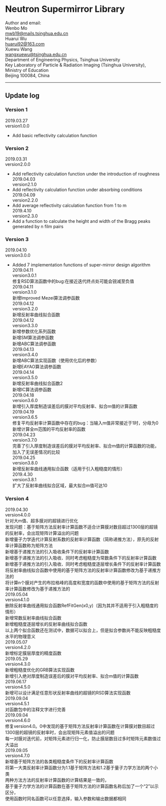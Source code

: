 # Neutron Supermirror Library

Author and email:  
Wenbo Mo  
mwb19@mails.tsinghua.edu.cn  
Huarui Wu    
huarui92@163.com  
Xuewu Wang  
wangxuewu@tsinghua.edu.cn  
Department of Engineering Physics, Tsinghua University  
Key Laboratory of Particle & Radiation Imaging (Tsinghua University), Ministry of Education  
Beijing 100084, China  

------------------------------------------------------
## Update log  

### Version 1
2019.03.27  
version1.0.0  
* Add basic reflectivity calculation function  

### Version 2
2019.03.31  
version2.0.0  
* Add reflectivity calculation function under the introduction of roughness  
2019.04.03  
version2.1.0  
* Add reflectivity calculation function under absorbing conditions  
2019.04.09  
version2.2.0  
* Add average reflectivity calculation function from 1 to m  
2019.4.10  
version2.3.0  
* Add a function to calculate the height and width of the Bragg peaks generated by n film pairs  

### Version 3
2019.04.10  
version3.0.0  
* Added 7 implementation functions of super-mirror design algorithm  
2019.04.11  
version3.0.1  
修复RSD算法函数中的bug:在接近迭代终点处可能会锐减至负值  
2019.04.11  
version3.1.0  
新增Improved Mezei算法调参函数  
2019.04.12  
version3.2.0  
新增反射率曲线拟合函数  
2019.04.12  
version3.3.0  
新增参数优化系列函数  
新增SM算法调参函数  
新增ABC算法调参函数  
2019.04.13  
version3.4.0  
新增ABC算法实现函数（使用优化后的参数）  
新增EAYAO算法调参函数  
2019.04.14  
version3.5.0  
新增反射率曲线拟合函数2  
新增IC算法调参函数  
2019.04.18  
version3.6.0  
新增引入厚度制造误差后的膜对平均反射率、拟合m值的计算函数  
2019.04.19  
version3.6.5  
修复平均反射率计算函数中存在的bug：当输入m值非常接近于1时，分母为0  
新增计算全m范围的平均反射率的函数  
2019.04.23  
version3.7.0  
完善了引入厚度制造误差后的膜对平均反射率、拟合m值的计算函数的功能，加入了无误差情况的比较  
2019.04.25  
version3.8.0  
新增反射率曲线通用拟合函数（适用于引入粗糙度的情形）  
2019.4.30  
version3.8.1  
扩大了反射率曲线拟合区域，最大拟合m值可达10  

### Version 4
2019.04.30  
version4.0.0  
针对大m值、超多膜对的超镜进行优化  
发现问题：基于矩阵方法反射率计算函数不适合计算膜对数目超过1300层的超镜的反射率，会出现矩阵计算溢出的问题  
新增量子力学迭代计算反射系数的反射率计算函数（简称递推方法），原先的反射率计算函数称为矩阵方法  
新增基于递推方法的引入吸收条件下的反射率计算函数  
新增基于递推方法的引入吸收、同时考虑粗糙度为常数条件下的反射率计算函数  
新增基于递推方法的引入吸收、同时考虑粗糙度逐层增长条件下的反射率计算函数  
将反射率曲线拟合函数中使用的基于矩阵方法的反射率计算函数修改为基于递推方法的  
将计算n个膜对产生的布拉格峰的高度和宽度的函数中使用的基于矩阵方法的反射率计算函数修改为基于递推方法的  
2019.05.04  
version4.1.0  
删除反射率曲线通用拟合函数RefFitGen(x0,y)（因为其并不适用于引入粗糙度的情形）  
新增常数反射率曲线拟合函数  
新增粗糙度逐层增长的反射率曲线拟合函数  
以上两个拟合函数还在测试中，数据可以拟合上，但是拟合参数尚不能反映粗糙度水平的物理意义  
2019.05.07  
version4.2.0  
新增标定膜层厚度的精度函数  
2019.05.29  
version4.3.0  
新增粗糙度优化的GRB算法实现函数  
新增引入绝对厚度制造误差后的膜对平均反射率、拟合m值的计算函数  
2019.06.17  
version4.5.0  
新增可以设计满足任意形状反射率曲线的超镜的RSD算法实现函数  
2019.09.04  
version4.5.1  
对函数包中的注释文字进行完善  
2019.09.04  
version4.6.0  
修复version4.0。0中发现的基于矩阵方法反射率计算函数在计算膜对数目超过1300层的超镜的反射率时，会出现矩阵元素值溢出的问题  
每一对膜对迭代前，对矩阵元素进行归一化，防止膜层数目过多时矩阵元素数值过大溢出  
2019.09.05  
version4.7.0  
新增基于矩阵方法的各类粗糙度条件下的反射率计算函数  
将第一大类反射率计算函数分为1.1基于矩阵方法和1.2基于量子力学方法的两个小类  
两种方法方法的反射率计算函数的计算结果是一致的，  
基于量子力学方法的计算函数在基于矩阵方法的计算函数名称后加了一个“2”以示区分，  
使用函数时同名函数可以任意选择，输入参数和输出数据都相同  
